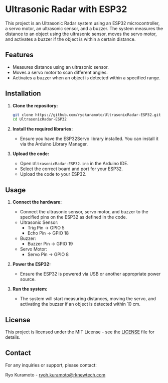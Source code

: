 # Ultrasonic Radar with ESP32

This project is an Ultrasonic Radar system using an ESP32 microcontroller, a servo motor, an ultrasonic sensor, and a buzzer. The system measures the distance to an object using the ultrasonic sensor, moves the servo motor, and activates a buzzer if the object is within a certain distance.

## Features

- Measures distance using an ultrasonic sensor.
- Moves a servo motor to scan different angles.
- Activates a buzzer when an object is detected within a specified range.

## Installation

1. **Clone the repository:**
    ```sh
    git clone https://github.com/ryokuramoto/UltrasonicRadar-ESP32.git
    cd UltrasonicRadar-ESP32
    ```

2. **Install the required libraries:**
    - Ensure you have the ESP32Servo library installed. You can install it via the Arduino Library Manager.

3. **Upload the code:**
    - Open `UltrasonicRadar-ESP32.ino` in the Arduino IDE.
    - Select the correct board and port for your ESP32.
    - Upload the code to your ESP32.

## Usage

1. **Connect the hardware:**
    - Connect the ultrasonic sensor, servo motor, and buzzer to the specified pins on the ESP32 as defined in the code.
    - Ultrasonic Sensor: 
      - Trig Pin -> GPIO 5
      - Echo Pin -> GPIO 18
    - Buzzer:
      - Buzzer Pin -> GPIO 19
    - Servo Motor:
      - Servo Pin -> GPIO 8

2. **Power the ESP32:**
    - Ensure the ESP32 is powered via USB or another appropriate power source.

3. **Run the system:**
    - The system will start measuring distances, moving the servo, and activating the buzzer if an object is detected within 10 cm.

## License

This project is licensed under the MIT License - see the [LICENSE](LICENSE) file for details.

## Contact

For any inquiries or support, please contact:

Ryo Kuramoto - [ryoh.kuramoto@rknewtech.com](mailto:ryoh.kuramoto@rknewtech.com)
